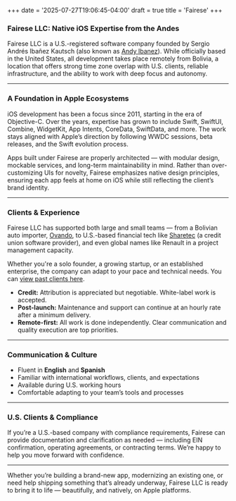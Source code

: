 +++
date = '2025-07-27T19:06:45-04:00'
draft = true
title = 'Fairese'
+++

### Fairese LLC: Native iOS Expertise from the Andes

Fairese LLC is a U.S.-registered software company founded by Sergio Andrés Ibañez Kautsch (also known as [Andy Ibanez](https://andyibanez.com)). While officially based in the United States, all development takes place remotely from Bolivia, a location that offers strong time zone overlap with U.S. clients, reliable infrastructure, and the ability to work with deep focus and autonomy.

---

### A Foundation in Apple Ecosystems

iOS development has been a focus since 2011, starting in the era of Objective-C. Over the years, expertise has grown to include Swift, SwiftUI, Combine, WidgetKit, App Intents, CoreData, SwiftData, and more. The work stays aligned with Apple’s direction by following WWDC sessions, beta releases, and the Swift evolution process.

Apps built under Fairese are properly architected — with modular design, mockable services, and long-term maintainability in mind. Rather than over-customizing UIs for novelty, Fairese emphasizes native design principles, ensuring each app feels at home on iOS while still reflecting the client’s brand identity.

---

### Clients & Experience

Fairese LLC has supported both large and small teams — from a Bolivian auto importer, [Ovando](https://ovando.com/), to U.S.-based financial tech like [Sharetec](https://sharetec.com/) (a credit union software provider), and even global names like Renault in a project management capacity.

Whether you're a solo founder, a growing startup, or an established enterprise, the company can adapt to your pace and technical needs. You can [view past clients here](/clients/).

- **Credit:** Attribution is appreciated but negotiable. White-label work is accepted.  
- **Post-launch:** Maintenance and support can continue at an hourly rate after a minimum delivery.  
- **Remote-first:** All work is done independently. Clear communication and quality execution are top priorities.

---

### Communication & Culture

- Fluent in **English** and **Spanish**
- Familiar with international workflows, clients, and expectations
- Available during U.S. working hours
- Comfortable adapting to your team’s tools and processes

---

### U.S. Clients & Compliance

If you’re a U.S.-based company with compliance requirements, Fairese can provide documentation and clarification as needed — including EIN confirmation, operating agreements, or contracting terms. We’re happy to help you move forward with confidence.

---

Whether you’re building a brand-new app, modernizing an existing one, or need help shipping something that’s already underway, Fairese LLC is ready to bring it to life — beautifully, and natively, on Apple platforms.